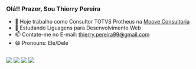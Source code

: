 ### Olá!! Prazer, Sou Thierry Pereira 

- 🔭 Hoje trabalho como Consultor TOTVS Protheus na [Moove Consultoria](https://www.linkedin.com/company/mooveconsultoria/)
- 🌱 Estudando Liguagens para Desenvolvimento Web
- 📫 Contate-me no E-mail: thierry.pereira99@gmail.com  
- 😄 Pronouns: Ele/Dele





##

<div> 
    <a href="https://www.linkedin.com/in/thierry-pereira-14982b186/" target="_blank"><img src="https://img.shields.io/badge/-LinkedIn-%230077B5?style=for-the-badge&logo=linkedin&logoColor=white" target="_blank"></a>
  </a>
  <a href="https://www.instagram.com/_thierrypereira" target="_blank"><img src="https://img.shields.io/badge/-Instagram-%23E4405F?style=for-the-badge&logo=instagram&logoColor=white" target="_blank"></a>
  <a href = "mailto:thierry.pereira99@gmail.com"><img src="https://img.shields.io/badge/-Gmail-%23333?style=for-the-badge&logo=gmail&logoColor=white" target="_blank"></a>
  <a href="https://www.facebook.com/ThPereira1912" target="_blank"><img src="https://img.shields.io/badge/-Facebook-%230077B5?style=for-the-badge&logo=Facebook&logoColor=white" target="_blank"></a>
  
</div>
